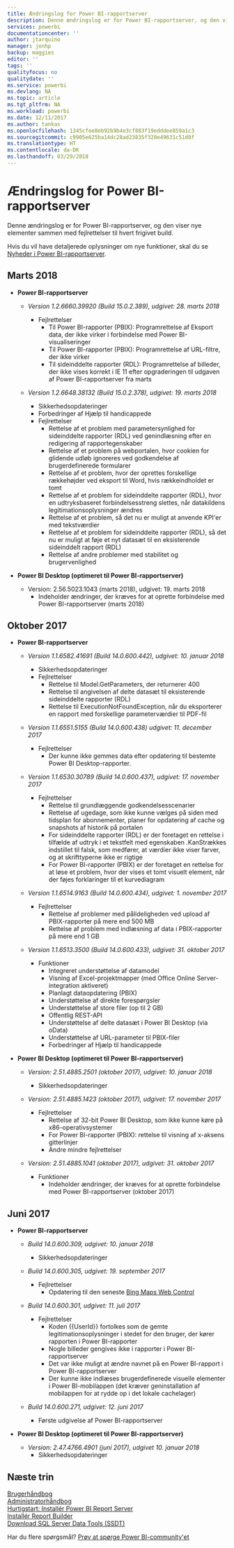 ```yaml
---
title: Ændringslog for Power BI-rapportserver
description: Denne ændringslog er for Power BI-rapportserver, og den viser nye elementer sammen med fejlrettelser til hvert frigivet build.
services: powerbi
documentationcenter: ''
author: jtarquino
manager: jonhp
backup: maggies
editor: ''
tags: ''
qualityfocus: no
qualitydate: ''
ms.service: powerbi
ms.devlang: NA
ms.topic: article
ms.tgt_pltfrm: NA
ms.workload: powerbi
ms.date: 12/11/2017
ms.author: tankas
ms.openlocfilehash: 1345cfee8eb92b9b4e3cf883f19edddee859a1c3
ms.sourcegitcommit: c9905e625ba14dc28ad23835f320e49631c51d0f
ms.translationtype: HT
ms.contentlocale: da-DK
ms.lasthandoff: 03/29/2018
---
```

# <a name="changelog-for-power-bi-report-server"></a>Ændringslog for Power BI-rapportserver

Denne ændringslog er for Power BI-rapportserver, og den viser nye elementer sammen med fejlrettelser til hvert frigivet build.

Hvis du vil have detaljerede oplysninger om nye funktioner, skal du se [Nyheder i Power BI-rapportserver](whats-new.md). 

## <a name="march-2018"></a>Marts 2018
- **Power BI-rapportserver**
    - *Version 1.2.6660.39920 (Build 15.0.2.389), udgivet: 28. marts 2018*
        - Fejlrettelser
            - Til Power BI-rapporter (PBIX): Programrettelse af Eksport data, der ikke virker i forbindelse med Power BI-visualiseringer
            - Til Power BI-rapporter (PBIX): Programrettelse af URL-filtre, der ikke virker
            - Til sideinddelte rapporter (RDL): Programrettelse af billeder, der ikke vises korrekt i IE 11 efter opgraderingen til udgaven af Power BI-rapportserver fra marts

    - *Version 1.2.6648.38132 (Build 15.0.2.378), udgivet: 19. marts 2018*
        - Sikkerhedsopdateringer
        - Forbedringer af Hjælp til handicappede
        - Fejlrettelser
            - Rettelse af et problem med parametersynlighed for sideinddelte rapporter (RDL) ved genindlæsning efter en redigering af rapportegenskaber
            - Rettelse af et problem på webportalen, hvor cookien for glidende udløb ignoreres ved godkendelse af brugerdefinerede formularer
            - Rettelse af et problem, hvor der oprettes forskellige rækkehøjder ved eksport til Word, hvis rækkeindholdet er tomt
            - Rettelse af et problem for sideinddelte rapporter (RDL), hvor en udtryksbaseret forbindelsesstreng slettes, når datakildens legitimationsoplysninger ændres
            - Rettelse af et problem, så det nu er muligt at anvende KPI'er med tekstværdier
            - Rettelse af et problem for sideinddelte rapporter (RDL), så det nu er muligt at føje et nyt datasæt til en eksisterende sideinddelt rapport (RDL)
            - Rettelse af andre problemer med stabilitet og brugervenlighed

- **Power BI Desktop (optimeret til Power BI-rapportserver)**
    - Version: 2.56.5023.1043 (marts 2018), udgivet: 19. marts 2018
        - Indeholder ændringer, der kræves for at oprette forbindelse med Power BI-rapportserver (marts 2018)

## <a name="october-2017"></a>Oktober 2017

- **Power BI-rapportserver**
    - *Version 1.1.6582.41691 (Build 14.0.600.442), udgivet: 10. januar 2018*
        - Sikkerhedsopdateringer
        - Fejlrettelser
            - Rettelse til Model.GetParameters, der returnerer 400
            - Rettelse til angivelsen af delte datasæt til eksisterende sideinddelte rapporter (RDL)
            - Rettelse til ExecutionNotFoundException, når du eksporterer en rapport med forskellige parameterværdier til PDF-fil

    - *Version 1.1.6551.5155 (Build 14.0.600.438) udgivet: 11. december 2017*
        - Fejlrettelser
            - Der kunne ikke gemmes data efter opdatering til bestemte Power BI Desktop-rapporter.

    - *Version 1.1.6530.30789 (Build 14.0.600.437), udgivet: 17. november 2017*
        - Fejlrettelser
            - Rettelse til grundlæggende godkendelsesscenarier 
            - Rettelse af ugedage, som ikke kunne vælges på siden med tidsplan for abonnementer, planer for opdatering af cache og snapshots af historik på portalen
            - For sideinddelte rapporter (RDL) er der foretaget en rettelse i tilfælde af udtryk i et tekstfelt med egenskaben .KanStrækkes indstillet til falsk, som medfører, at værdier ikke viser farver, og at skrifttyperne ikke er rigtige
            - For Power BI-rapporter (PBIX) er der foretaget en rettelse for at løse et problem, hvor der vises et tomt visuelt element, når der føjes forklaringer til et kurvediagram

    - *Version 1.1.6514.9163 (Build 14.0.600.434), udgivet: 1. november 2017*
        - Fejlrettelser
            - Rettelse af problemer med pålideligheden ved upload af PBIX-rapporter på mere end 500 MB
            - Rettelse af problem med indlæsning af data i PBIX-rapporter på mere end 1 GB

    - *Version 1.1.6513.3500 (Build 14.0.600.433), udgivet: 31. oktober 2017*
        - Funktioner
            - Integreret understøttelse af datamodel
            - Visning af Excel-projektmapper (med Office Online Server-integration aktiveret)
            - Planlagt dataopdatering (PBIX)
            - Understøttelse af direkte forespørgsler
            - Understøttelse af store filer (op til 2 GB)
            - Offentlig REST-API
            - Understøttelse af delte datasæt i Power BI Desktop (via oData)
            - Understøttelse af URL-parameter til PBIX-filer
            - Forbedringer af Hjælp til handicappede

- **Power BI Desktop (optimeret til Power BI-rapportserver)**
    - *Version: 2.51.4885.2501 (oktober 2017), udgivet: 10. januar 2018*
        - Sikkerhedsopdateringer

    - *Version: 2.51.4885.1423 (oktober 2017), udgivet: 17. november 2017*
        - Fejlrettelser
            - Rettelse af 32-bit Power BI Desktop, som ikke kunne køre på x86-operativsystemer
            - For Power BI-rapporter (PBIX): rettelse til visning af x-aksens gitterlinjer
            - Andre mindre fejlrettelser

    - *Version: 2.51.4885.1041 (oktober 2017), udgivet: 31. oktober 2017*
        - Funktioner
            - Indeholder ændringer, der kræves for at oprette forbindelse med Power BI-rapportserver (oktober 2017)

## <a name="june-2017"></a>Juni 2017

- **Power BI-rapportserver**
    - *Build 14.0.600.309, udgivet: 10. januar 2018*
        - Sikkerhedsopdateringer

    - *Build 14.0.600.305, udgivet: 19. september 2017*  
        - Fejlrettelser
            - Opdatering til den seneste [Bing Maps Web Control](https://msdn.microsoft.com/library/mt712542.aspx)

    - *Build 14.0.600.301, udgivet: 11. juli 2017*
        - Fejlrettelser
            - Koden {{UserId}} fortolkes som de gemte legitimationsoplysninger i stedet for den bruger, der kører rapporten i Power BI-rapporter
            - Nogle billeder gengives ikke i rapporter i Power BI-rapportserver
            - Det var ikke muligt at ændre navnet på en Power BI-rapport i Power BI-rapportserver
            - Der kunne ikke indlæses brugerdefinerede visuelle elementer i Power BI-mobilappen (det kræver geninstallation af mobilappen for at rydde op i det lokale cachelager)

    - *Build 14.0.600.271, udgivet: 12. juni 2017*
        - Første udgivelse af Power BI-rapportserver

- **Power BI Desktop (optimeret til Power BI-rapportserver)**
    - *Version: 2.47.4766.4901 (juni 2017), udgivet 10. januar 2018*
        - Sikkerhedsopdateringer

## <a name="next-steps"></a>Næste trin

[Brugerhåndbog](user-handbook-overview.md)  
[Administratorhåndbog](admin-handbook-overview.md)  
[Hurtigstart: Installér Power BI Report Server](quickstart-install-report-server.md)  
[Installér Report Builder](https://docs.microsoft.com/sql/reporting-services/install-windows/install-report-builder)  
[Download SQL Server Data Tools (SSDT)](http://go.microsoft.com/fwlink/?LinkID=616714)

Har du flere spørgsmål? [Prøv at spørge Power BI-community'et](https://community.powerbi.com/)
